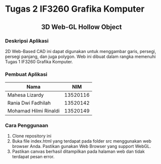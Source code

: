 # Tugas 2 IF3260 Grafika Komputer

<div align="center">
    <h2 align="center">3D Web-GL Hollow Object</h2>
</div>

### **Deskripsi Aplikasi**
2D Web-Based CAD ini dapat digunakan untuk menggambar garis, persegi, persegi panjang, dan juga polygon. Web ini dibuat dalam rangka memenuhi Tugas 1 IF3260 Grafika Komputer.

### **Pembuat Aplikasi**
| Nama | NIM | 
| --- | --- | 
| Mahesa Lizardy | 13520116 |
| Rania Dwi Fadhilah | 13520142 |
| Mohamad Hilmi Rinaldi| 13520149 |

### **Cara Penggunaan**

1. Clone repository ini
2. Buka file index.html yang terdapat pada folder src menggunakan web browser Anda. Pastikan gunakan Web Browser yang support WebGL.
3. Pastikan canvas berhasil ditampilkan pada halaman web dan tidak terdapat pesan error.
